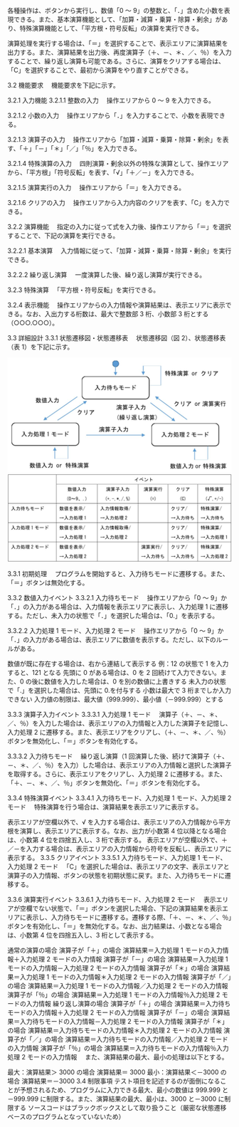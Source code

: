 各種操作は、ボタンから実行し、数値「0 ～ 9」の整数と、「．」含めた小数を表現できる。また、基本演算機能として、「加算・減算・乗算・除算・剰余」があり、特殊演算機能として、「平方根・符号反転」の演算を実行できる。

演算処理を実行する場合は、「＝」を選択することで、表示エリアに演算結果を出力する。また、演算結果を出力後、再度演算子（＋、－、＊、／、％）を入力することで、繰り返し演算も可能である。さらに、演算をクリアする場合は、「C」を選択することで、最初から演算をやり直すことができる。

3.2 機能要求
　機能要求を下記に示す。

3.2.1 入力機能
3.2.1.1 整数の入力
　操作エリアから 0 ～ 9 を入力できる。

3.2.1.2 小数の入力
　操作エリアから「．」を入力することで、小数を表現できる。

3.2.1.3 演算子の入力
　操作エリアから「加算・減算・乗算・除算・剰余」を表す、「＋」「－」「＊」「／」「％」を入力できる。

3.2.1.4 特殊演算の入力
　四則演算・剰余以外の特殊な演算として、操作エリアから、「平方根」「符号反転」を表す、「√」「＋／－」を入力できる。

3.2.1.5 演算実行の入力
　操作エリアから「＝」を入力できる。

3.2.1.6 クリアの入力
　操作エリアから入力内容のクリアを表す、「C」を入力できる。

3.2.2 演算機能
　指定の入力に従って式を入力後、操作エリアから「＝」を選択することで、下記の演算を実行できる。

3.2.2.1 基本演算
　入力情報に従って、「加算・減算・乗算・除算・剰余」を実行できる。

3.2.2.2 繰り返し演算
　一度演算した後、繰り返し演算が実行できる。

3.2.3 特殊演算
　「平方根・符号反転」を実行できる。

3.2.4 表示機能
　操作エリアからの入力情報や演算結果は、表示エリアに表示できる。なお、入出力する桁数は、最大で整数部 3 桁、小数部 3 桁とする（○○○.○○○）。

3.3 詳細設計
3.3.1 状態遷移図・状態遷移表
　状態遷移図（図 2）、状態遷移表（表 1）を下記に示す。

![状態遷移図](./状態遷移図.jpg)
![状態遷移表](./状態遷移表.jpg)

3.3.1 初期処理
　プログラムを開始すると、入力待ちモードに遷移する。また、「＝」ボタンは無効化する。

3.3.2 数値入力イベント
3.3.2.1 入力待ちモード
　操作エリアから「0 ～ 9」か「．」の入力がある場合は、入力情報を表示エリアに表示し、入力処理 1 に遷移する。ただし、未入力の状態で「．」を選択した場合は、「0.」を表示する。

3.3.2.2 入力処理 1 モード、入力処理 2 モード
　操作エリアから「0 ～ 9」か「．」の入力がある場合は、表示エリアに数値を表示する。ただし、以下のルールがある。

数値が既に存在する場合は、右から連結して表示する
例：12 の状態で 1 を入力すると、121 となる
先頭に 0 がある場合は、0 を 2 回続けて入力できない。また、0 の後に数値を入力した場合は、0 を別の数値に上書きする
未入力の状態で「.」を選択した場合は、先頭に 0.を付与する
小数は最大で 3 桁までしか入力できない
入力値の制限は、最大値（999.999）、最小値（－999.999）とする

3.3.3 演算子入力イベント
3.3.3.1 入力処理 1 モード
　演算子（＋、－、＊、／、％）を入力した場合は、表示エリアの入力情報と入力した演算子を記憶し、入力処理 2 に遷移する。また、表示エリアをクリアし、（＋、－、＊、／、％）ボタンを無効化し、「＝」ボタンを有効化する。

3.3.3.2 入力待ちモード
　繰り返し演算（1 回演算した後、続けて演算子（＋、－、＊、／、％）を入力）した場合は、表示エリアの入力情報と選択した演算子を取得する。さらに、表示エリアをクリアし、入力処理 2 に遷移する。また、「＋、－、＊、／、％」ボタンを無効化、「＝」ボタンを有効化する。

3.3.4 特殊演算イベント
3.3.4.1 入力待ちモード、入力処理 1 モード、入力処理 2 モード
　特殊演算を行う場合は、演算結果を表示エリアに表示する。

表示エリアが空欄以外で、√ を入力する場合は、表示エリアの入力情報から平方根を演算し、表示エリアに表示する。なお、出力が小数第 4 位以降となる場合は、小数第 4 位を四捨五入し、3 桁で表示する。
表示エリアが空欄以外で、＋／－を入力する場合は、表示エリアの入力情報から符号を反転し、表示エリアに表示する。
3.3.5 クリアイベント
3.3.5.1 入力待ちモード、入力処理 1 モード、入力処理 2 モード
　「C」を選択した場合は、表示エリアの文字、表示エリアと演算子の入力情報、ボタンの状態を初期状態に戻す。また、入力待ちモードに遷移する。

3.3.6 演算実行イベント
3.3.6.1 入力待ちモード、入力処理 2 モード
　表示エリアが空欄でない状態で、「＝」ボタンを選択した場合、下記の演算結果を表示エリアに表示し、入力待ちモードに遷移する。遷移する際、「＋、－、＊、／、％」ボタンを有効化し、「＝」を無効化する。なお、出力結果は、小数となる場合は、小数第 4 位を四捨五入し、3 桁として表示する。

通常の演算の場合
演算子が「＋」の場合
演算結果＝入力処理 1 モードの入力情報＋入力処理 2 モードの入力情報
演算子が「－」の場合
演算結果＝入力処理 1 モードの入力情報－入力処理 2 モードの入力情報
演算子が「＊」の場合
演算結果＝入力処理 1 モードの入力情報＊入力処理 2 モードの入力情報
演算子が「／」の場合
演算結果＝入力処理 1 モードの入力情報／入力処理 2 モードの入力情報
演算子が「％」の場合
演算結果＝入力処理 1 モードの入力情報％入力処理 2 モードの入力情報
繰り返し演算の場合
演算子が「＋」の場合
演算結果＝入力待ちモードの入力情報＋入力処理 2 モードの入力情報
演算子が「－」の場合
演算結果＝入力待ちモードの入力情報－入力処理 2 モードの入力情報
演算子が「＊」の場合
演算結果＝入力待ちモードの入力情報＊入力処理 2 モードの入力情報
演算子が「／」の場合
演算結果＝入力待ちモードの入力情報／入力処理 2 モードの入力情報
演算子が「％」の場合
演算結果＝入力待ちモードの入力情報％入力処理 2 モードの入力情報
　また、演算結果の最大、最小の処理は以下とする。

最大：演算結果＞ 3000 の場合
演算結果＝ 3000
最小：演算結果＜－3000 の場合
演算結果＝－3000
3.4 制限事項
テスト項目を記述するのが面倒になることが予想されるため、プログラムに入力できる最大、最小の数値は 999.999 と－999.999 に制限する。また、演算結果の最大、最小は、3000 と－3000 に制限する
ソースコードはブラックボックスとして取り扱うこと（厳密な状態遷移ベースのプログラムとなっていないため）
